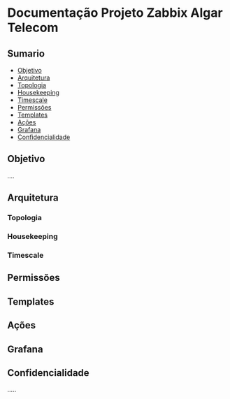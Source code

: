 # Documentação Projeto Zabbix Algar Telecom

## Sumario

* [Objetivo](#Objetivo)
* [Arquitetura](#Arquitetura)
* [Topologia](#Topologia)
* [Housekeeping](#Housekeeping)
* [Timescale](#Timescale)
* [Permissões](#Permissões)
* [Templates](#Templates)
* [Ações](#Ações)
* [Grafana](#Grafana)
* [Confidencialidade](#Confidencialidade)

## Objetivo

....

## Arquitetura

### Topologia

### Housekeeping

### Timescale

## Permissões

## Templates

## Ações

## Grafana

## Confidencialidade

.....
